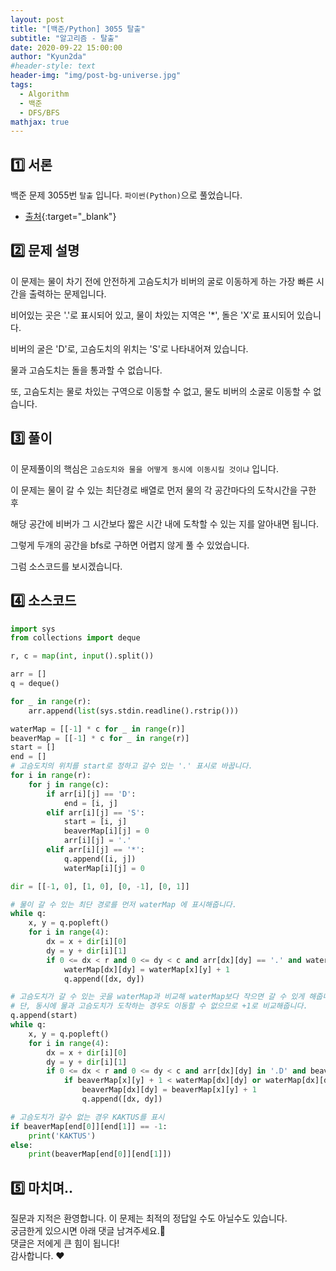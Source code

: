 ```yaml
---
layout: post
title: "[백준/Python] 3055 탈출"
subtitle: "알고리즘 - 탈출"
date: 2020-09-22 15:00:00
author: "Kyun2da"
#header-style: text
header-img: "img/post-bg-universe.jpg"
tags:
  - Algorithm
  - 백준
  - DFS/BFS
mathjax: true
---
```


## 1️⃣ 서론

백준 문제 3055번 `탈출` 입니다. `파이썬(Python)`으로 풀었습니다.

- [출처](https://www.acmicpc.net/problem/3055){:target="\_blank"}

## 2️⃣ 문제 설명

이 문제는 물이 차기 전에 안전하게 고슴도치가 비버의 굴로 이동하게 하는 가장 빠른 시간을 출력하는 문제입니다.

비어있는 곳은 '.'로 표시되어 있고, 물이 차있는 지역은 '\*', 돌은 'X'로 표시되어 있습니다.

비버의 굴은 'D'로, 고슴도치의 위치는 'S'로 나타내어져 있습니다.

물과 고슴도치는 돌을 통과할 수 없습니다.

또, 고슴도치는 물로 차있는 구역으로 이동할 수 없고, 물도 비버의 소굴로 이동할 수 없습니다.

## 3️⃣ 풀이

이 문제풀이의 핵심은 `고슴도치와 물을 어떻게 동시에 이동시킬 것이냐` 입니다.

이 문제는 물이 갈 수 있는 최단경로 배열로 먼저 물의 각 공간마다의 도착시간을 구한 후

해당 공간에 비버가 그 시간보다 짧은 시간 내에 도착할 수 있는 지를 알아내면 됩니다.

그렇게 두개의 공간을 bfs로 구하면 어렵지 않게 풀 수 있었습니다.

그럼 소스코드를 보시겠습니다.

## 4️⃣ 소스코드

```python
import sys
from collections import deque

r, c = map(int, input().split())

arr = []
q = deque()

for _ in range(r):
    arr.append(list(sys.stdin.readline().rstrip()))

waterMap = [[-1] * c for _ in range(r)]
beaverMap = [[-1] * c for _ in range(r)]
start = []
end = []
# 고슴도치의 위치를 start로 정하고 갈수 있는 '.' 표시로 바꿉니다.
for i in range(r):
    for j in range(c):
        if arr[i][j] == 'D':
            end = [i, j]
        elif arr[i][j] == 'S':
            start = [i, j]
            beaverMap[i][j] = 0
            arr[i][j] = '.'
        elif arr[i][j] == '*':
            q.append([i, j])
            waterMap[i][j] = 0

dir = [[-1, 0], [1, 0], [0, -1], [0, 1]]

# 물이 갈 수 있는 최단 경로를 먼저 waterMap 에 표시해줍니다.
while q:
    x, y = q.popleft()
    for i in range(4):
        dx = x + dir[i][0]
        dy = y + dir[i][1]
        if 0 <= dx < r and 0 <= dy < c and arr[dx][dy] == '.' and waterMap[dx][dy] == -1:
            waterMap[dx][dy] = waterMap[x][y] + 1
            q.append([dx, dy])

# 고슴도치가 갈 수 있는 곳을 waterMap과 비교해 waterMap보다 작으면 갈 수 있게 해줍니다.
# 단, 동시에 물과 고슴도치가 도착하는 경우도 이동할 수 없으므로 +1로 비교해줍니다.
q.append(start)
while q:
    x, y = q.popleft()
    for i in range(4):
        dx = x + dir[i][0]
        dy = y + dir[i][1]
        if 0 <= dx < r and 0 <= dy < c and arr[dx][dy] in '.D' and beaverMap[dx][dy] == -1:
            if beaverMap[x][y] + 1 < waterMap[dx][dy] or waterMap[dx][dy] == -1:
                beaverMap[dx][dy] = beaverMap[x][y] + 1
                q.append([dx, dy])

# 고슴도치가 갈수 없는 경우 KAKTUS를 표시
if beaverMap[end[0]][end[1]] == -1:
    print('KAKTUS')
else:
    print(beaverMap[end[0]][end[1]])
```

## 5️⃣ 마치며..

질문과 지적은 환영합니다. 이 문제는 최적의 정답일 수도 아닐수도 있습니다.  
궁금한게 있으시면 아래 댓글 남겨주세요.🙏  
댓글은 저에게 큰 힘이 됩니다!  
감사합니다. ❤️
